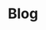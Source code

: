 ---
layout: blog
title: Blog
sitemap:
    priority: 1.0
    lastmod: 2023-09-18
    changefreq: monthly
---